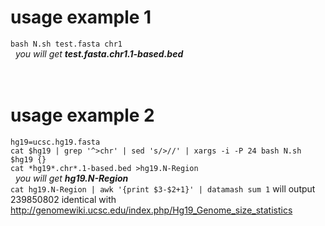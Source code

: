 # usage example 1    
`bash N.sh test.fasta chr1`  
&nbsp; *you will get* ***test.fasta.chr1.1-based.bed***    
&nbsp;  
&nbsp;
# usage example 2
`hg19=ucsc.hg19.fasta`  
`cat $hg19 | grep '^>chr' | sed 's/>//' | xargs -i -P 24 bash N.sh $hg19 {}`  
`cat *hg19*.chr*.1-based.bed >hg19.N-Region`  
 &nbsp; *you will get* ***hg19.N-Region***   
 `cat hg19.N-Region | awk '{print $3-$2+1}' | datamash sum 1` will output 239850802 identical with http://genomewiki.ucsc.edu/index.php/Hg19_Genome_size_statistics
